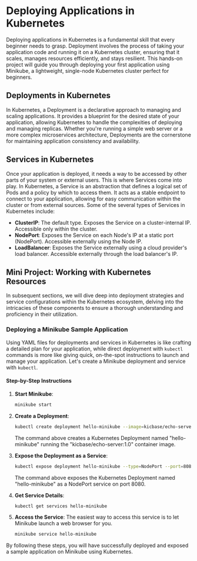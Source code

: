 # Deploying Applications in Kubernetes

Deploying applications in Kubernetes is a fundamental skill that every beginner needs to grasp. Deployment involves the process of taking your application code and running it on a Kubernetes cluster, ensuring that it scales, manages resources efficiently, and stays resilient. This hands-on project will guide you through deploying your first application using Minikube, a lightweight, single-node Kubernetes cluster perfect for beginners.

## Deployments in Kubernetes

In Kubernetes, a Deployment is a declarative approach to managing and scaling applications. It provides a blueprint for the desired state of your application, allowing Kubernetes to handle the complexities of deploying and managing replicas. Whether you're running a simple web server or a more complex microservices architecture, Deployments are the cornerstone for maintaining application consistency and availability.

## Services in Kubernetes

Once your application is deployed, it needs a way to be accessed by other parts of your system or external users. This is where Services come into play. In Kubernetes, a Service is an abstraction that defines a logical set of Pods and a policy by which to access them. It acts as a stable endpoint to connect to your application, allowing for easy communication within the cluster or from external sources. Some of the several types of Services in Kubernetes include:

- **ClusterIP**: The default type. Exposes the Service on a cluster-internal IP. Accessible only within the cluster.
- **NodePort**: Exposes the Service on each Node's IP at a static port (NodePort). Accessible externally using the Node IP.
- **LoadBalancer**: Exposes the Service externally using a cloud provider's load balancer. Accessible externally through the load balancer's IP.

## Mini Project: Working with Kubernetes Resources

In subsequent sections, we will dive deep into deployment strategies and service configurations within the Kubernetes ecosystem, delving into the intricacies of these components to ensure a thorough understanding and proficiency in their utilization.

### Deploying a Minikube Sample Application

Using YAML files for deployments and services in Kubernetes is like crafting a detailed plan for your application, while direct deployment with `kubectl` commands is more like giving quick, on-the-spot instructions to launch and manage your application. Let's create a Minikube deployment and service with `kubectl`.

#### Step-by-Step Instructions

1. **Start Minikube**:
   ```sh
   minikube start
   ```

2. **Create a Deployment**:
   ```sh
   kubectl create deployment hello-minikube --image=kicbase/echo-server:1.0
   ```
   The command above creates a Kubernetes Deployment named "hello-minikube" running the "kicbase/echo-server:1.0" container image.

3. **Expose the Deployment as a Service**:
   ```sh
   kubectl expose deployment hello-minikube --type=NodePort --port=8080
   ```
   The command above exposes the Kubernetes Deployment named "hello-minikube" as a NodePort service on port 8080.

4. **Get Service Details**:
   ```sh
   kubectl get services hello-minikube
   ```

5. **Access the Service**:
   The easiest way to access this service is to let Minikube launch a web browser for you.
   ```sh
   minikube service hello-minikube
   ```

By following these steps, you will have successfully deployed and exposed a sample application on Minikube using Kubernetes.
